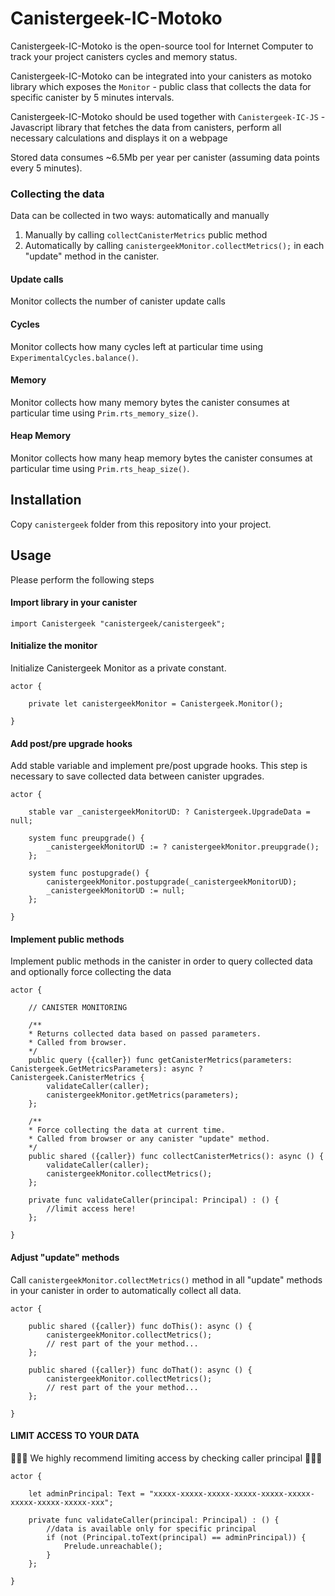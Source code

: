 # Canistergeek-IC-Motoko

Canistergeek-IC-Motoko is the open-source tool for Internet Computer to track your project canisters cycles and memory status.

Canistergeek-IC-Motoko can be integrated into your canisters as motoko library which exposes the `Monitor` - public class that collects the data for specific canister by 5 minutes intervals.

Canistergeek-IC-Motoko should be used together with `Canistergeek-IC-JS` - Javascript library that fetches the data from canisters, perform all necessary calculations and displays it on a webpage 

Stored data consumes ~6.5Mb per year per canister (assuming data points every 5 minutes).

### Collecting the data

Data can be collected in two ways: automatically and manually

1. Manually by calling `collectCanisterMetrics` public method
2. Automatically by calling `canistergeekMonitor.collectMetrics();` in each "update" method in the canister.

#### Update calls

Monitor collects the number of canister update calls

#### Cycles

Monitor collects how many cycles left at particular time using `ExperimentalCycles.balance()`.

#### Memory

Monitor collects how many memory bytes the canister consumes at particular time using `Prim.rts_memory_size()`.

#### Heap Memory

Monitor collects how many heap memory bytes the canister consumes at particular time using `Prim.rts_heap_size()`.


## Installation

Copy `canistergeek` folder from this repository into your project.

## Usage

Please perform the following steps

#### Import library in your canister

```
import Canistergeek "canistergeek/canistergeek";
```

#### Initialize the monitor

Initialize Canistergeek Monitor as a private constant.

```
actor {

    private let canistergeekMonitor = Canistergeek.Monitor();

}
```

#### Add post/pre upgrade hooks

Add stable variable and implement pre/post upgrade hooks.
This step is necessary to save collected data between canister upgrades.

```
actor {
    
    stable var _canistergeekMonitorUD: ? Canistergeek.UpgradeData = null;
    
    system func preupgrade() {
        _canistergeekMonitorUD := ? canistergeekMonitor.preupgrade();
    };

    system func postupgrade() { 
        canistergeekMonitor.postupgrade(_canistergeekMonitorUD);
        _canistergeekMonitorUD := null;
    };
    
}
```

#### Implement public methods

Implement public methods in the canister in order to query collected data and optionally force collecting the data

```
actor {
    
    // CANISTER MONITORING

    /**
    * Returns collected data based on passed parameters.
    * Called from browser.
    */
    public query ({caller}) func getCanisterMetrics(parameters: Canistergeek.GetMetricsParameters): async ?Canistergeek.CanisterMetrics {
        validateCaller(caller);
        canistergeekMonitor.getMetrics(parameters);
    };

    /**
    * Force collecting the data at current time.
    * Called from browser or any canister "update" method.
    */
    public shared ({caller}) func collectCanisterMetrics(): async () {
        validateCaller(caller);
        canistergeekMonitor.collectMetrics();
    };
    
    private func validateCaller(principal: Principal) : () {
        //limit access here!
    };
    
}
```

#### Adjust "update" methods

Call `canistergeekMonitor.collectMetrics()` method in all "update" methods in your canister in order to automatically collect all data.

```
actor {
    
    public shared ({caller}) func doThis(): async () {
        canistergeekMonitor.collectMetrics();
        // rest part of the your method...
    };
    
    public shared ({caller}) func doThat(): async () {
        canistergeekMonitor.collectMetrics();
        // rest part of the your method...
    };
    
}
```

#### LIMIT ACCESS TO YOUR DATA

🔴🔴🔴 We highly recommend limiting access by checking caller principal 🔴🔴🔴


```
actor {

    let adminPrincipal: Text = "xxxxx-xxxxx-xxxxx-xxxxx-xxxxx-xxxxx-xxxxx-xxxxx-xxxxx-xxx";
    
    private func validateCaller(principal: Principal) : () {
        //data is available only for specific principal
        if (not (Principal.toText(principal) == adminPrincipal)) {
            Prelude.unreachable();
        }
    };
    
}
```